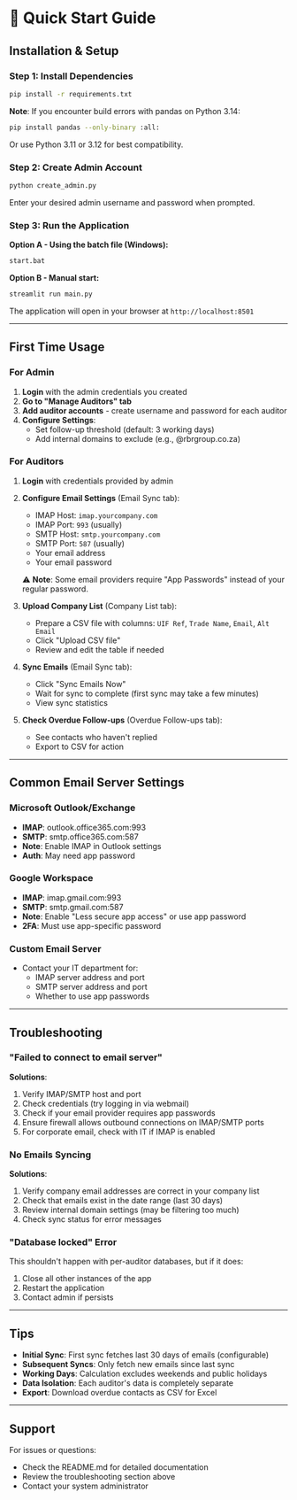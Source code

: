 # 🚀 Quick Start Guide

## Installation & Setup

### Step 1: Install Dependencies

```bash
pip install -r requirements.txt
```

**Note**: If you encounter build errors with pandas on Python 3.14:
```bash
pip install pandas --only-binary :all:
```

Or use Python 3.11 or 3.12 for best compatibility.

### Step 2: Create Admin Account

```bash
python create_admin.py
```

Enter your desired admin username and password when prompted.

### Step 3: Run the Application

**Option A - Using the batch file (Windows):**
```bash
start.bat
```

**Option B - Manual start:**
```bash
streamlit run main.py
```

The application will open in your browser at `http://localhost:8501`

---

## First Time Usage

### For Admin

1. **Login** with the admin credentials you created
2. **Go to "Manage Auditors" tab**
3. **Add auditor accounts** - create username and password for each auditor
4. **Configure Settings**:
   - Set follow-up threshold (default: 3 working days)
   - Add internal domains to exclude (e.g., @rbrgroup.co.za)

### For Auditors

1. **Login** with credentials provided by admin

2. **Configure Email Settings** (Email Sync tab):
   - IMAP Host: `imap.yourcompany.com`
   - IMAP Port: `993` (usually)
   - SMTP Host: `smtp.yourcompany.com`
   - SMTP Port: `587` (usually)
   - Your email address
   - Your email password
   
   ⚠️ **Note**: Some email providers require "App Passwords" instead of your regular password.

3. **Upload Company List** (Company List tab):
   - Prepare a CSV file with columns: `UIF Ref`, `Trade Name`, `Email`, `Alt Email`
   - Click "Upload CSV file"
   - Review and edit the table if needed

4. **Sync Emails** (Email Sync tab):
   - Click "Sync Emails Now"
   - Wait for sync to complete (first sync may take a few minutes)
   - View sync statistics

5. **Check Overdue Follow-ups** (Overdue Follow-ups tab):
   - See contacts who haven't replied
   - Export to CSV for action

---

## Common Email Server Settings

### Microsoft Outlook/Exchange
- **IMAP**: outlook.office365.com:993
- **SMTP**: smtp.office365.com:587
- **Note**: Enable IMAP in Outlook settings
- **Auth**: May need app password

### Google Workspace
- **IMAP**: imap.gmail.com:993
- **SMTP**: smtp.gmail.com:587
- **Note**: Enable "Less secure app access" or use app password
- **2FA**: Must use app-specific password

### Custom Email Server
- Contact your IT department for:
  - IMAP server address and port
  - SMTP server address and port
  - Whether to use app passwords

---

## Troubleshooting

### "Failed to connect to email server"

**Solutions**:
1. Verify IMAP/SMTP host and port
2. Check credentials (try logging in via webmail)
3. Check if your email provider requires app passwords
4. Ensure firewall allows outbound connections on IMAP/SMTP ports
5. For corporate email, check with IT if IMAP is enabled

### No Emails Syncing

**Solutions**:
1. Verify company email addresses are correct in your company list
2. Check that emails exist in the date range (last 30 days)
3. Review internal domain settings (may be filtering too much)
4. Check sync status for error messages

### "Database locked" Error

This shouldn't happen with per-auditor databases, but if it does:
1. Close all other instances of the app
2. Restart the application
3. Contact admin if persists

---

## Tips

- **Initial Sync**: First sync fetches last 30 days of emails (configurable)
- **Subsequent Syncs**: Only fetch new emails since last sync
- **Working Days**: Calculation excludes weekends and public holidays
- **Data Isolation**: Each auditor's data is completely separate
- **Export**: Download overdue contacts as CSV for Excel

---

## Support

For issues or questions:
- Check the README.md for detailed documentation
- Review the troubleshooting section above
- Contact your system administrator
